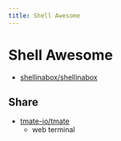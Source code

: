 ```yaml
---
title: Shell Awesome
---
```


# Shell Awesome

* [shellinabox/shellinabox](https://github.com/shellinabox/shellinabox)

## Share
* [tmate-io/tmate](https://github.com/tmate-io/tmate)
  * web terminal
